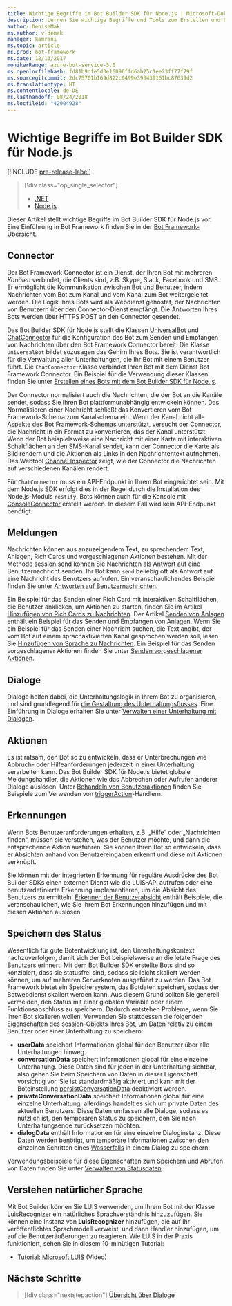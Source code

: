```yaml
---
title: Wichtige Begriffe im Bot Builder SDK für Node.js | Microsoft-Dokumentation
description: Lernen Sie wichtige Begriffe und Tools zum Erstellen und Bereitstellen von Unterhaltungsbots kennen, die im Bot Builder SDK für Node.js verfügbar sind.
author: DeniseMak
ms.author: v-demak
manager: kamrani
ms.topic: article
ms.prod: bot-framework
ms.date: 12/13/2017
monikerRange: azure-bot-service-3.0
ms.openlocfilehash: fd81b9dfe5d3e16096ffd6ab25c1ee23ff77f79f
ms.sourcegitcommit: 2dc75701b169d822c9499e393439161bc87639d2
ms.translationtype: HT
ms.contentlocale: de-DE
ms.lasthandoff: 08/24/2018
ms.locfileid: "42904928"
---
```

# <a name="key-concepts-in-the-bot-builder-sdk-for-nodejs"></a>Wichtige Begriffe im Bot Builder SDK für Node.js

[!INCLUDE [pre-release-label](../includes/pre-release-label-v3.md)]

> [!div class="op_single_selector"]
> - [.NET](../dotnet/bot-builder-dotnet-concepts.md)
> - [Node.js](../nodejs/bot-builder-nodejs-concepts.md)

Dieser Artikel stellt wichtige Begriffe im Bot Builder SDK für Node.js vor. Eine Einführung in Bot Framework finden Sie in der [Bot Framework-Übersicht](../overview-introduction-bot-framework.md).

## <a name="connector"></a>Connector

Der Bot Framework Connector ist ein Dienst, der Ihren Bot mit mehreren *Kanälen* verbindet, die Clients sind, z.B. Skype, Slack, Facebook und SMS. Er ermöglicht die Kommunikation zwischen Bot und Benutzer, indem Nachrichten vom Bot zum Kanal und vom Kanal zum Bot weitergeleitet werden. Die Logik Ihres Bots wird als Webdienst gehostet, der Nachrichten von Benutzern über den Connector-Dienst empfängt. Die Antworten Ihres Bots werden über HTTPS POST an den Connector gesendet. 

Das Bot Builder SDK für Node.js stellt die Klassen [UniversalBot][UniversalBot] und [ChatConnector][ChatConnector] für die Konfiguration des Bot zum Senden und Empfangen von Nachrichten über den Bot Framework Connector bereit. Die Klasse `UniversalBot` bildet sozusagen das Gehirn Ihres Bots. Sie ist verantwortlich für die Verwaltung aller Unterhaltungen, die Ihr Bot mit einem Benutzer führt. Die `ChatConnector`-Klasse verbindet Ihren Bot mit dem Dienst Bot Framework Connector.
Ein Beispiel für die Verwendung dieser Klassen finden Sie unter [Erstellen eines Bots mit dem Bot Builder SDK für Node.js](bot-builder-nodejs-quickstart.md).

Der Connector normalisiert auch die Nachrichten, die der Bot an die Kanäle sendet, sodass Sie Ihren Bot plattformunabhängig entwickeln können. Das Normalisieren einer Nachricht schließt das Konvertieren vom Bot Framework-Schema zum Kanalschema ein. Wenn der Kanal nicht alle Aspekte des Bot Framework-Schemas unterstützt, versucht der Connector, die Nachricht in ein Format zu konvertieren, das der Kanal unterstützt. Wenn der Bot beispielsweise eine Nachricht mit einer Karte mit interaktiven Schaltflächen an den SMS-Kanal sendet, kann der Connector die Karte als Bild rendern und die Aktionen als Links in den Nachrichtentext aufnehmen. Das Webtool [Channel Inspector][ChannelInspector] zeigt, wie der Connector die Nachrichten auf verschiedenen Kanälen rendert.

Für `ChatConnector` muss ein API-Endpunkt in Ihrem Bot eingerichtet sein. Mit dem Node.js SDK erfolgt dies in der Regel durch die Installation des Node.js-Moduls `restify`. Bots können auch für die Konsole mit [ConsoleConnector][ConsoleConnector] erstellt werden. In diesem Fall wird kein API-Endpunkt benötigt.

## <a name="messages"></a>Meldungen

Nachrichten können aus anzuzeigendem Text, zu sprechendem Text, Anlagen, Rich Cards und vorgeschlagenen Aktionen bestehen. Mit der Methode [session.send][SessionSend] können Sie Nachrichten als Antwort auf eine Benutzernachricht senden. Ihr Bot kann `send` beliebig oft als Antwort auf eine Nachricht des Benutzers aufrufen. Ein veranschaulichendes Beispiel finden Sie unter [Antworten auf Benutzernachrichten][RespondMessages].

Ein Beispiel für das Senden einer Rich Card mit interaktiven Schaltflächen, die Benutzer anklicken, um Aktionen zu starten, finden Sie im Artikel [Hinzufügen von Rich Cards zu Nachrichten](bot-builder-nodejs-send-rich-cards.md). Der Artikel [Senden von Anlagen](bot-builder-nodejs-send-receive-attachments.md) enthält ein Beispiel für das Senden und Empfangen von Anlagen. Wenn Sie ein Beispiel für das Senden einer Nachricht suchen, die Text angibt, der vom Bot auf einem sprachaktivierten Kanal gesprochen werden soll, lesen Sie [Hinzufügen von Sprache zu Nachrichten](bot-builder-nodejs-text-to-speech.md). Ein Beispiel für das Senden vorgeschlagener Aktionen finden Sie unter [Senden vorgeschlagener Aktionen](bot-builder-nodejs-send-suggested-actions.md).

## <a name="dialogs"></a>Dialoge
Dialoge helfen dabei, die Unterhaltungslogik in Ihrem Bot zu organisieren, und sind grundlegend für [die Gestaltung des Unterhaltungsflusses](../bot-service-design-conversation-flow.md). Eine Einführung in Dialoge erhalten Sie unter [Verwalten einer Unterhaltung mit Dialogen](bot-builder-nodejs-dialog-manage-conversation.md).

## <a name="actions"></a>Aktionen
Es ist ratsam, den Bot so zu entwickeln, dass er Unterbrechungen wie Abbruch- oder Hilfeanforderungen jederzeit in einer Unterhaltung verarbeiten kann. Das Bot Builder SDK für Node.js bietet globale Meldungshandler, die Aktionen wie das Abbrechen oder Aufrufen anderer Dialoge auslösen. Unter [Behandeln von Benutzeraktionen](bot-builder-nodejs-dialog-actions.md) finden Sie Beispiele zum Verwenden von [triggerAction][triggerAction]-Handlern.
<!--[Handling cancel](bot-builder-nodejs-manage-conversation-flow.md#handling-cancel), [Confirming interruptions](bot-builder-nodejs-manage-conversation-flow.md#confirming-interruptions) and-->


## <a name="recognizers"></a>Erkennungen
Wenn Bots Benutzeranforderungen erhalten, z.B. „Hilfe“ oder „Nachrichten finden“, müssen sie verstehen, was der Benutzer möchte, und dann die entsprechende Aktion ausführen. Sie können Ihren Bot so entwickeln, dass er Absichten anhand von Benutzereingaben erkennt und diese mit Aktionen verknüpft. 

Sie können mit der integrierten Erkennung für reguläre Ausdrücke des Bot Builder SDKs einen externen Dienst wie die LUIS-API aufrufen oder eine benutzerdefinierte Erkennung implementieren, um die Absicht des Benutzers zu ermitteln. [Erkennen der Benutzerabsicht](bot-builder-nodejs-recognize-intent-messages.md) enthält Beispiele, die veranschaulichen, wie Sie Ihrem Bot Erkennungen hinzufügen und mit diesen Aktionen auslösen.


## <a name="saving-state"></a>Speichern des Status

Wesentlich für gute Botentwicklung ist, den Unterhaltungskontext nachzuverfolgen, damit sich der Bot beispielsweise an die letzte Frage des Benutzers erinnert. Mit dem Bot Builder SDK erstellte Bots sind so konzipiert, dass sie statusfrei sind, sodass sie leicht skaliert werden können, um auf mehreren Serverknoten ausgeführt zu werden. Das Bot Framework bietet ein Speichersystem, das Botdaten speichert, sodass der Botwebdienst skaliert werden kann. Aus diesem Grund sollten Sie generell vermeiden, den Status mit einer globalen Variable oder einem Funktionsabschluss zu speichern. Dadurch entstehen Probleme, wenn Sie Ihren Bot skalieren wollen. Verwenden Sie stattdessen die folgenden Eigenschaften des [session][Session]-Objekts Ihres Bot, um Daten relativ zu einem Benutzer oder einer Unterhaltung zu speichern:

* **userData** speichert Informationen global für den Benutzer über alle Unterhaltungen hinweg.
* **conversationData** speichert Informationen global für eine einzelne Unterhaltung. Diese Daten sind für jeden in der Unterhaltung sichtbar, also gehen Sie beim Speichern von Daten in dieser Eigenschaft vorsichtig vor. Sie ist standardmäßig aktiviert und kann mit der Boteinstellung [persistConversationData][PersistConversationData] deaktiviert werden.
* **privateConversationData** speichert Informationen global für eine einzelne Unterhaltung, allerdings handelt es sich um private Daten des aktuellen Benutzers. Diese Daten umfassen alle Dialoge, sodass es nützlich ist, den temporären Status zu speichern, den Sie nach Unterhaltungsende zurücksetzen möchten.
* **dialogData** enthält Informationen für eine einzelne Dialoginstanz. Diese Daten werden benötigt, um temporäre Informationen zwischen den einzelnen Schritten eines [Wasserfalls](bot-builder-nodejs-dialog-waterfall.md) in einem Dialog zu speichern.

Verwendungsbeispiele für diese Eigenschaften zum Speichern und Abrufen von Daten finden Sie unter [Verwalten von Statusdaten](bot-builder-nodejs-state.md).

## <a name="natural-language-understanding"></a>Verstehen natürlicher Sprache

Mit Bot Builder können Sie LUIS verwenden, um Ihrem Bot mit der Klasse [LuisRecognizer][LuisRecognizer] ein natürliches Sprachverständnis hinzuzufügen. Sie können eine Instanz von **LuisRecognizer** hinzufügen, die auf Ihr veröffentlichtes Sprachmodell verweist, und dann Handler hinzufügen, um auf die Benutzeräußerungen zu reagieren. Wie LUIS in der Praxis funktioniert, sehen Sie in diesem 10-minütigen Tutorial:

* [Tutorial: Microsoft LUIS][LUISVideo] (Video)

## <a name="next-steps"></a>Nächste Schritte
> [!div class="nextstepaction"]
> [Übersicht über Dialoge](bot-builder-nodejs-dialog-overview.md)



[PersistConversationData]: https://docs.botframework.com/en-us/node/builder/chat-reference/interfaces/_botbuilder_d_.iuniversalbotsettings.html#persistconversationdata
[UniversalBot]: https://docs.botframework.com/en-us/node/builder/chat-reference/classes/_botbuilder_d_.universalbot.html
[ChatConnector]: https://docs.botframework.com/en-us/node/builder/chat-reference/classes/_botbuilder_d_.chatconnector.html
[ConsoleConnector]: https://docs.botframework.com/en-us/node/builder/chat-reference/classes/_botbuilder_d_.consoleconnector.html

[ChannelInspector]: ../bot-service-channel-inspector.md

[Session]: https://docs.botframework.com/en-us/node/builder/chat-reference/classes/_botbuilder_d_.session.html
[SessionSend]: https://docs.botframework.com/en-us/node/builder/chat-reference/classes/_botbuilder_d_.session#send

[triggerAction]: https://docs.botframework.com/en-us/node/builder/chat-reference/classes/_botbuilder_d_.dialog.html#triggeraction
[waterfall]: bot-builder-nodejs-prompts.md

[RespondMessages]:bot-builder-nodejs-use-default-message-handler.md

[LUISRecognizer]: https://docs.botframework.com/en-us/node/builder/chat-reference/classes/_botbuilder_d_.luisrecognizer
[LUISVideo]: https://vimeo.com/145499419
